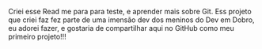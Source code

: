 Criei esse Read me para para teste, e aprender mais sobre Git.
Ess projeto que criei faz fez parte de uma imensão dev dos meninos
do Dev em Dobro, eu adorei fazer, e gostaria de compartilhar aqui no
GitHub como meu primeiro projeto!!!
